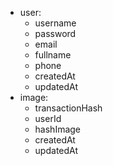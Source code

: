 - user:
    - username
    - password
    - email
    - fullname
    - phone
    - createdAt
    - updatedAt
- image:
    - transactionHash
    - userId
    - hashImage
    - createdAt
    - updatedAt
